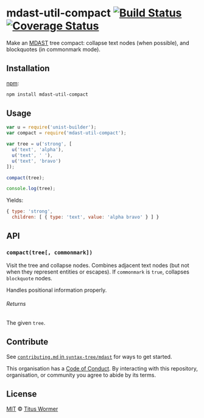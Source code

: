 # mdast-util-compact [![Build Status][travis-badge]][travis] [![Coverage Status][codecov-badge]][codecov]

Make an [MDAST][] tree compact: collapse text nodes (when possible),
and blockquotes (in commonmark mode).

## Installation

[npm][]:

```bash
npm install mdast-util-compact
```

## Usage

```javascript
var u = require('unist-builder');
var compact = require('mdast-util-compact');

var tree = u('strong', [
  u('text', 'alpha'),
  u('text', ' '),
  u('text', 'bravo')
]);

compact(tree);

console.log(tree);
```

Yields:

```js
{ type: 'strong',
  children: [ { type: 'text', value: 'alpha bravo' } ] }
```

## API

### `compact(tree[, commonmark])`

Visit the tree and collapse nodes.  Combines adjacent text nodes (but
not when they represent entities or escapes).  If `commonmark` is `true`,
collapses `blockquote` nodes.

Handles positional information properly.

###### Returns

The given `tree`.

## Contribute

See [`contributing.md` in `syntax-tree/mdast`][contributing] for ways to get
started.

This organisation has a [Code of Conduct][coc].  By interacting with this
repository, organisation, or community you agree to abide by its terms.

## License

[MIT][license] © [Titus Wormer][author]

<!-- Definitions -->

[travis-badge]: https://img.shields.io/travis/syntax-tree/mdast-util-compact.svg

[travis]: https://travis-ci.org/syntax-tree/mdast-util-compact

[codecov-badge]: https://img.shields.io/codecov/c/github/syntax-tree/mdast-util-compact.svg

[codecov]: https://codecov.io/github/syntax-tree/mdast-util-compact

[npm]: https://docs.npmjs.com/cli/install

[license]: LICENSE

[author]: http://wooorm.com

[mdast]: https://github.com/syntax-tree/mdast

[contributing]: https://github.com/syntax-tree/mdast/blob/master/contributing.md

[coc]: https://github.com/syntax-tree/mdast/blob/master/code-of-conduct.md
